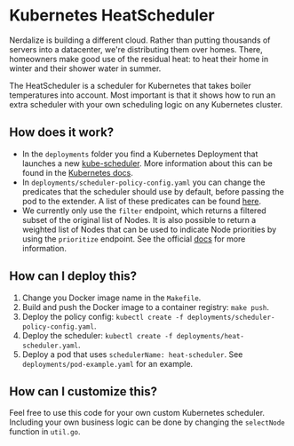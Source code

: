 # Kubernetes HeatScheduler
Nerdalize is building a different cloud. Rather than putting thousands of servers into a datacenter, we're distributing them over homes. There, homeowners make good use of the residual heat: to heat their home in winter and their shower water in summer.

The HeatScheduler is a scheduler for Kubernetes that takes boiler temperatures into account. Most important is that it shows how to run an extra scheduler with your own scheduling logic on any Kubernetes cluster.

## How does it work?
* In the `deployments` folder you find a Kubernetes Deployment that launches a new [kube-scheduler](https://kubernetes.io/docs/reference/generated/kube-scheduler/). More information about this can be found in the [Kubernetes docs](https://kubernetes.io/docs/tasks/administer-cluster/configure-multiple-schedulers/).
* In `deployments/scheduler-policy-config.yaml` you can change the predicates that the scheduler should use by default, before passing the pod to the extender. A list of these predicates can be found [here](https://github.com/kubernetes/kubernetes/blob/master/pkg/scheduler/algorithm/predicates/predicates.go#L50).
* We currently only use the `filter` endpoint, which returns a filtered subset of the original list of Nodes. It is also possible to return a weighted list of Nodes that can be used to indicate Node priorities by using the `prioritize` endpoint. See the official [docs](https://github.com/kubernetes/kubernetes/blob/release-1.5/docs/design/scheduler_extender.md) for more information.

## How can I deploy this?
1. Change you Docker image name in the `Makefile`.
2. Build and push the Docker image to a container registry: `make push`.
3. Deploy the policy config: `kubectl create -f deployments/scheduler-policy-config.yaml`.
4. Deploy the scheduler: `kubectl create -f deployments/heat-scheduler.yaml`.
5. Deploy a pod that uses `schedulerName: heat-scheduler`. See `deployments/pod-example.yaml` for an example.

## How can I customize this?
Feel free to use this code for your own custom Kubernetes scheduler. Including your own business logic can be done by changing the `selectNode` function in `util.go`.
